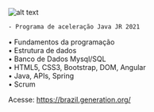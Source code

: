 
![alt text](https://i.ibb.co/C7DVvgH/Generation.png)



```sh
- Programa de aceleração Java JR 2021
```


• Fundamentos da programação<br>
• Estrutura de dados<br>
• Banco de Dados Mysql/SQL<br>
• HTML5, CSS3, Bootstrap, DOM, Angular<br>
• Java, APIs, Spring<br>
• Scrum<br>

Acesse:
https://brazil.generation.org/
